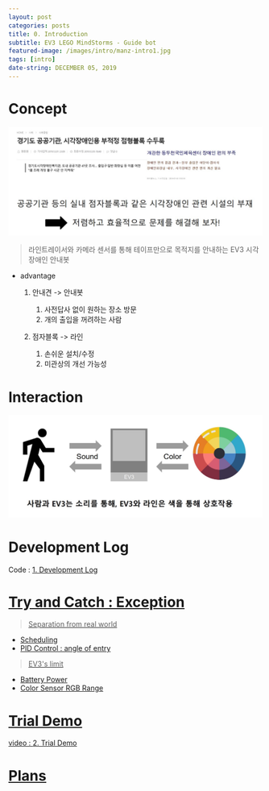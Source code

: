 ```yaml
---
layout: post
categories: posts
title: 0. Introduction
subtitle: EV3 LEGO MindStorms - Guide bot
featured-image: /images/intro/manz-intro1.jpg
tags: [intro]
date-string: DECEMBER 05, 2019
---
```

# Concept

<center>
    <img src="/images/intro/manz-concept1.jpg">
</center>

> 라인트레이서와 카메라 센서를 통해 테이프만으로 목적지를 안내하는 EV3 시각장애인 안내봇

  * advantage

    1. 안내견 -> 안내봇
        1. 사전답사 없이 원하는 장소 방문
        2. 개의 출입을 꺼려하는 사람

    2. 점자블록 -> 라인
        1. 손쉬운 설치/수정
        2. 미관상의 개선 가능성


# Interaction

<center>
    <img src="/images/intro/manz-interaction1.jpg">
</center>


# Development Log
Code : <a href="https://team4nz.github.io//posts/2019-12-04/Development-Log.html"> 1. Development Log


# Try and Catch : Exception

> Separation from real world

  * Scheduling
  * PID Control : angle of entry

> EV3's limit

  * Battery Power
  * Color Sensor RGB Range


# Trial Demo
video : <a href="https://team4nz.github.io//posts/2019-12-03/Trial-Demo.html"> 2. Trial Demo


# Plans